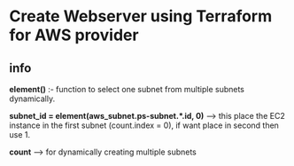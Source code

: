 # Create Webserver using Terraform for AWS provider

## info

**element()** :-  function to select one subnet from multiple subnets dynamically. 

**subnet_id = element(aws_subnet.ps-subnet.*.id, 0)**  -->  this place the EC2 instance in the first subnet (count.index = 0), if want place in second then use 1.

**count** --> for dynamically creating multiple subnets

